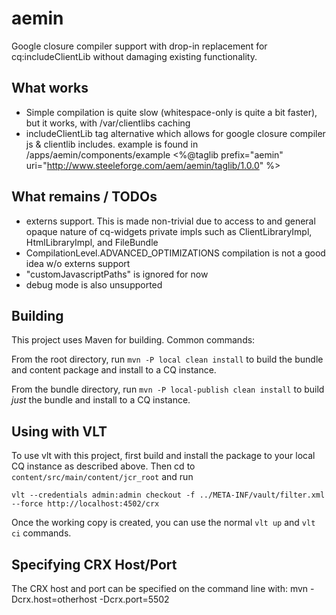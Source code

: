 aemin
========

Google closure compiler support with drop-in replacement for cq:includeClientLib without damaging existing functionality.

What works
----------
- Simple compilation is quite slow (whitespace-only is quite a bit faster), but it works, with /var/clientlibs caching
- includeClientLib tag alternative which allows for google closure compiler js & clientlib includes. example is found in /apps/aemin/components/example
    <%@taglib prefix="aemin" uri="http://www.steeleforge.com/aem/aemin/taglib/1.0.0" %>


What remains / TODOs
--------------------
- externs support. This is made non-trivial due to access to and general opaque nature of cq-widgets private impls such as ClientLibraryImpl, HtmlLibraryImpl, and FileBundle
- CompilationLevel.ADVANCED_OPTIMIZATIONS compilation is not a good idea w/o externs support
- "customJavascriptPaths" is ignored for now
- debug mode is also unsupported

Building
--------

This project uses Maven for building. Common commands:

From the root directory, run ``mvn -P local clean install`` to build the bundle and content package and install to a CQ instance.

From the bundle directory, run ``mvn -P local-publish clean install`` to build *just* the bundle and install to a CQ instance.

Using with VLT
--------------

To use vlt with this project, first build and install the package to your local CQ instance as described above. Then cd to `content/src/main/content/jcr_root` and run

    vlt --credentials admin:admin checkout -f ../META-INF/vault/filter.xml --force http://localhost:4502/crx

Once the working copy is created, you can use the normal ``vlt up`` and ``vlt ci`` commands.

Specifying CRX Host/Port
------------------------

The CRX host and port can be specified on the command line with:
mvn -Dcrx.host=otherhost -Dcrx.port=5502 <goals>


